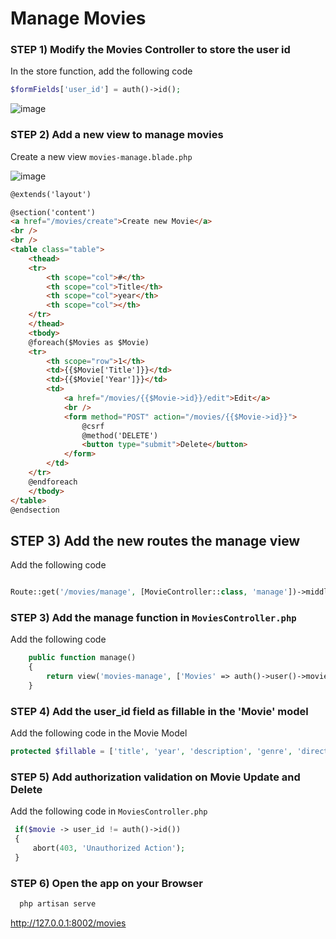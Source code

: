 # Manage Movies

### STEP 1) Modify the Movies Controller to store the user id

In the store function, add the following code

```php
$formFields['user_id'] = auth()->id();
```

![image](https://user-images.githubusercontent.com/31894600/195549932-79175c66-4b3f-4453-b0aa-80ba3056e2ca.png)


### STEP 2) Add a new view to manage movies

Create a new view `movies-manage.blade.php`

![image](https://user-images.githubusercontent.com/31894600/195549872-17f94592-8024-4ebf-bc72-edb433253074.png)

```html
@extends('layout')

@section('content')
<a href="/movies/create">Create new Movie</a>
<br />
<br />
<table class="table">
    <thead>
    <tr>
        <th scope="col">#</th>
        <th scope="col">Title</th>
        <th scope="col">year</th>
        <th scope="col"></th>
    </tr>
    </thead>
    <tbody>
    @foreach($Movies as $Movie)
    <tr>
        <th scope="row">1</th>
        <td>{{$Movie['Title']}}</td>
        <td>{{$Movie['Year']}}</td>
        <td>
            <a href="/movies/{{$Movie->id}}/edit">Edit</a>
            <br />
            <form method="POST" action="/movies/{{$Movie->id}}">
                @csrf
                @method('DELETE')
                <button type="submit">Delete</button>
            </form>
        </td>
    </tr>
    @endforeach
    </tbody>
</table>
@endsection   
```

## STEP 3) Add the new routes the manage view

Add the following code

```php

Route::get('/movies/manage', [MovieController::class, 'manage'])->middleware('auth');

```

### STEP 3) Add the manage function in `MoviesController.php` 

Add the following code

```php
    public function manage()
    {
        return view('movies-manage', ['Movies' => auth()->user()->movies()->get()]);
    }
```

### STEP 4) Add the user_id field as fillable in the 'Movie' model

Add the following code in the Movie Model

```php
protected $fillable = ['title', 'year', 'description', 'genre', 'director', 'producer', 'actors', 'logo', 'user_id'];
```

### STEP 5) Add authorization validation on Movie Update and Delete

Add the following code in `MoviesController.php` 

```php
 if($movie -> user_id != auth()->id())
 {
     abort(403, 'Unauthorized Action');    
 }
 ```

### STEP 6) Open the app on your Browser

```bash
  php artisan serve
```

http://127.0.0.1:8002/movies
